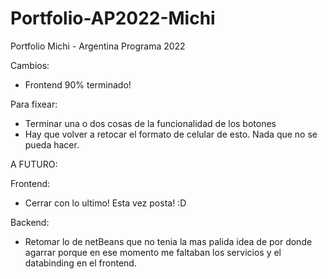 # Portfolio-AP2022-Michi
 Portfolio Michi - Argentina Programa 2022
 
Cambios:
- Frontend 90% terminado!

Para fixear: 
- Terminar una o dos cosas de la funcionalidad de los botones
- Hay que volver a retocar el formato de celular de esto. Nada que no se pueda hacer.

A FUTURO:

Frontend:
- Cerrar con lo ultimo! Esta vez posta! :D

Backend:
- Retomar lo de netBeans que no tenia la mas palida idea de por donde agarrar porque en ese momento me faltaban los servicios y el databinding en el frontend.
